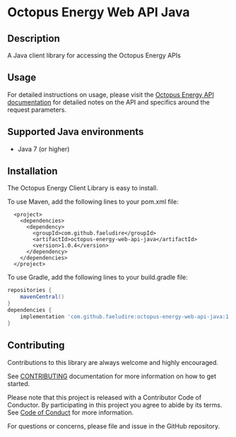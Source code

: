 # Octopus Energy Web API Java

## Description
A Java client library for accessing the Octopus Energy APIs

## Usage
For detailed  instructions on usage, please visit the [Octopus Energy API documentation](https://developer.octopus.energy/docs/api/) for detailed notes on the API and specifics around the request parameters.

## Supported Java environments
- Java 7 (or higher)

## Installation
The Octopus Energy Client Library is easy to install.

To use Maven, add the following lines to your pom.xml file:

```maven
  <project>
    <dependencies>
      <dependency>
        <groupId>com.github.faeludire</groupId>
        <artifactId>octopus-energy-web-api-java</artifactId>
        <version>1.0.4</version>
      </dependency>
    </dependencies>
  </project>
  ```

To use Gradle, add the following lines to your build.gradle file:

```gradle
repositories {
    mavenCentral()
}
dependencies {
    implementation 'com.github.faeludire:octopus-energy-web-api-java:1.0.4'
}
```

## Contributing
Contributions to this library are always welcome and highly encouraged.

See [CONTRIBUTING](CONTRIBUTING.md) documentation for more information on how to get started.

Please note that this project is released with a Contributor Code of Conductor. 
By participating in this project you agree to abide by its terms. 
See [Code of Conduct](CODE_OF_CONDUCT.md) for more  information.

For questions or concerns, please file and issue in the GitHub repository.